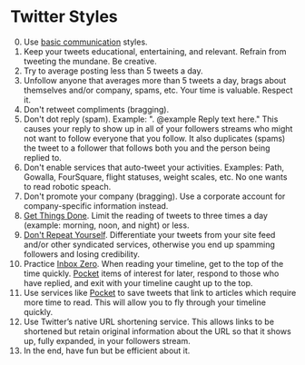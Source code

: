 # Twitter Styles

0. Use [basic communication](basic.md) styles.
0. Keep your tweets educational, entertaining, and relevant. Refrain from tweeting the mundane. Be
   creative.
0. Try to average posting less than 5 tweets a day.
0. Unfollow anyone that averages more than 5 tweets a day, brags about themselves and/or company,
   spams, etc. Your time is valuable. Respect it.
0. Don't retweet compliments (bragging).
0. Don't dot reply (spam). Example: ". @example Reply text here." This causes your reply to show up
   in all of your followers streams who might not want to follow everyone that you follow. It also
   duplicates (spams) the tweet to a follower that follows both you and the person being replied to.
0. Don't enable services that auto-tweet your activities. Examples: Path, Gowalla, FourSquare,
   flight statuses, weight scales, etc. No one wants to read robotic speach.
0. Don't promote your company (bragging). Use a corporate account for company-specific information
   instead.
0. [Get Things Done](https://en.wikipedia.org/wiki/Getting_Things_Done). Limit the reading of tweets
   to three times a day (example: morning, noon, and night) or less.
0. [Don't Repeat Yourself](https://en.wikipedia.org/wiki/Don%27t_Repeat_Yourself). Differentiate
   your tweets from your site feed and/or other syndicated services, otherwise you end up spamming
   followers and losing credibility.
0. Practice [Inbox Zero](http://inboxzero.com). When reading your timeline, get to the top of the
   time quickly. [Pocket](http://getpocket.com) items of interest for later, respond to those who
   have replied, and exit with your timeline caught up to the top.
0. Use services like [Pocket](http://getpocket.com) to save tweets that link to articles which
   require more time to read. This will allow you to fly through your timeline quickly.
0. Use Twitter’s native URL shortening service. This allows links to be shortened but retain
   original information about the URL so that it shows up, fully expanded, in your followers stream.
0. In the end, have fun but be efficient about it.
